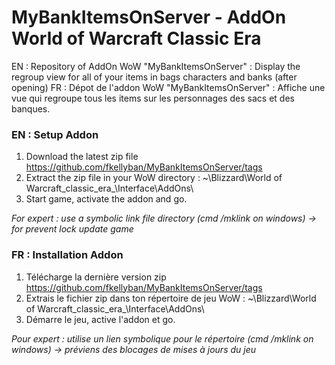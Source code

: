 # MyBankItemsOnServer - AddOn World of Warcraft Classic Era
EN : Repository of AddOn WoW "MyBankItemsOnServer" : Display the regroup view for all of your items in bags characters and banks (after opening)
FR : Dépot de l'addon WoW "MyBankItemsOnServer" : Affiche une vue qui regroupe tous les items sur les personnages des sacs et des banques.

### EN : Setup Addon
1) Download the latest zip file https://github.com/fkellyban/MyBankItemsOnServer/tags
2) Extract the zip file in your WoW directory : ~\Blizzard\World of Warcraft\_classic_era_\Interface\AddOns\
3) Start game, activate the addon and go.

_For expert : use a symbolic link file directory (cmd /mklink on windows) -> for prevent lock update game_

### FR : Installation Addon
1) Télécharge la dernière version zip https://github.com/fkellyban/MyBankItemsOnServer/tags
2) Extrais le fichier zip dans ton répertoire de jeu WoW : ~\Blizzard\World of Warcraft\_classic_era_\Interface\AddOns\
3) Démarre le jeu, active l'addon et go.

_Pour expert : utilise un lien symbolique pour le répertoire (cmd /mklink on windows) -> préviens des blocages de mises à jours du jeu_

